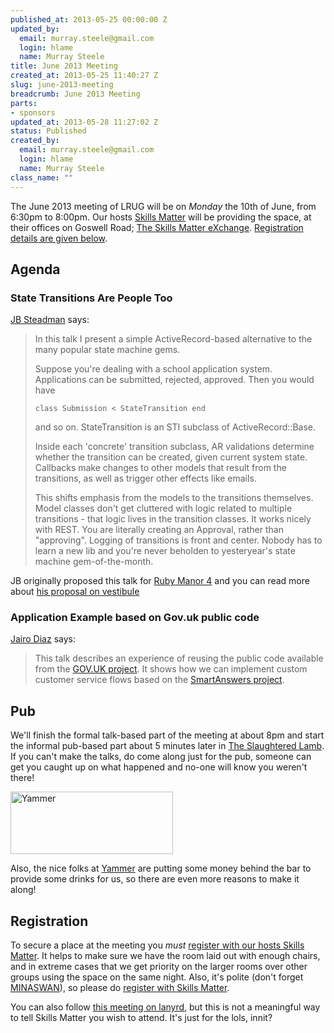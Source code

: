 ```yaml
--- 
published_at: 2013-05-25 00:00:00 Z
updated_by: 
  email: murray.steele@gmail.com
  login: hlame
  name: Murray Steele
title: June 2013 Meeting
created_at: 2013-05-25 11:40:27 Z
slug: june-2013-meeting
breadcrumb: June 2013 Meeting
parts: 
- sponsors
updated_at: 2013-05-28 11:27:02 Z
status: Published
created_by: 
  email: murray.steele@gmail.com
  login: hlame
  name: Murray Steele
class_name: ""
---
```


The June 2013 meeting of LRUG will be on *Monday* the 10th of June, from 6:30pm to 8:00pm.  Our hosts [Skills Matter](http://skillsmatter.com/) will be providing the space, at their offices on Goswell Road; [The Skills Matter eXchange](http://skillsmatter.com/location-details/design-architecture/484/96).  <a href="#jun13registration">Registration details are given below</a>.

Agenda
------

### State Transitions Are People Too

[JB Steadman](https://twitter.com/jbsteadman) says:

> In this talk I present a simple ActiveRecord-based alternative
> to the many popular state machine gems.
>
> Suppose you're dealing with a school application system. 
> Applications can be submitted, rejected, approved. Then 
> you would have
>
> ``class Submission < StateTransition end``
>
> and so on. StateTransition is an STI subclass of 
> ActiveRecord::Base.
> 
> Inside each 'concrete' transition subclass, AR 
> validations determine whether the transition can be 
> created, given current system state. Callbacks make
> changes to other models that result from the 
> transitions, as well as trigger other effects like emails.
>
> This shifts emphasis from the models to the transitions
> themselves. Model classes don't get cluttered with 
> logic related to multiple transitions - that logic 
> lives in the transition classes. It works nicely 
> with REST. You are literally creating an Approval, 
> rather than "approving". Logging of transitions is 
> front and center. Nobody has to learn a new lib and
> you're never beholden to yesteryear's state machine 
> gem-of-the-month.

JB originally proposed this talk for [Ruby Manor 4](http://rubymanor.org/4/) and you can read more about [his proposal on vestibule](http://vestibule.rubymanor.org/proposals/10)

### Application Example based on Gov.uk public code

[Jairo Diaz](http://www.codescrum.com) says:

> This talk describes an experience of reusing the public code
> available from the [GOV.UK project](https://www.gov.uk). It 
> shows how we can implement custom customer service flows 
> based on the [SmartAnswers project](https://github.com/alphagov/smart-answers).

Pub
---

We'll finish the formal talk-based part of the meeting at about 8pm and start the informal pub-based part about 5 minutes later in [The Slaughtered Lamb](http://www.theslaughteredlambpub.com/).  If you can't make the talks, do come along just for the pub, someone can get you caught up on what happened and no-one will know you weren't there!

[<image src="http://assets.lrug.org/images/yammer_logo_medium.png" width="260" height="100" alt="Yammer" title="Yammer Logo"/>](http://www.yammer.com/)

Also, the nice folks at [Yammer](http://www.yammer.com/) are putting some money behind the bar to provide some drinks for us, so there are even more reasons to make it along!

Registration <a name="jun13registration">&nbsp;</a>
---------------------------------------------------

To secure a place at the meeting you *must* [register with our hosts Skills Matter](http://skillsmatter.com/event/ajax-ria/lrug-june-meetup).  It helps to make sure we have the room laid out with enough chairs, and in extreme cases that we get priority on the larger rooms over other groups using the space on the same night.  Also, it's polite (don't forget [MINASWAN](http://oreilly.com/ruby/excerpts/ruby-learning-rails/ruby-glossary.html#I_indexterm_d1e32036)), so please do [register with Skills Matter](http://skillsmatter.com/event/ajax-ria/lrug-june-meetup).

You can also follow [this meeting on lanyrd](http://lanyrd.com/2013/lrug-june/), but this is not a meaningful way to tell Skills Matter you wish to attend.  It's just for the lols, innit?
